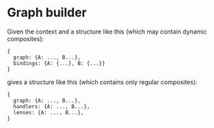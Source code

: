 # Graph builder

Given the context and a structure like this (which may contain dynamic composites):
```
{
  graph: {A: ..., B...},
  bindings: {A: {...}, B: {...}}
}
```

gives a structure like this (which contains only regular composites):
```
{
  graph: {A: ..., B...},
  handlers: {A: ..., B...},
  lenses: {A: ..., B...},
}
```